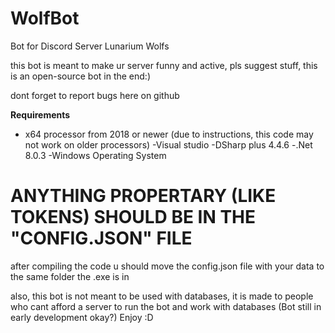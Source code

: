 # WolfBot
Bot for Discord Server Lunarium Wolfs

this bot is meant to make ur server funny and active, pls suggest stuff, this is an open-source bot in the end:)

dont forget to report bugs here on github

**Requirements**
- x64 processor from 2018 or newer (due to instructions, this code may not work on older processors)
-Visual studio
-DSharp plus 4.4.6
-.Net 8.0.3
-Windows Operating System

# ANYTHING PROPERTARY (LIKE TOKENS) SHOULD BE IN THE "CONFIG.JSON" FILE
after compiling the code u should move the config.json file with your data to the same folder the .exe is in

also, this bot is not meant to be used with databases, it is made to people who cant afford a server to run the bot and work with databases
(Bot still in early development okay?)
Enjoy :D
